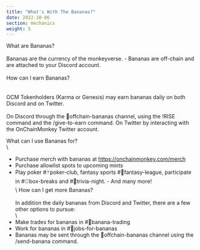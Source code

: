 ```yaml
---
title: "What's With The Bananas?"
date: 2022-10-06
section: mechanics
weight: 5
---
```


What are Bananas?
\
\
Bananas are the currency of the monkeyverse. - Bananas are off-chain and are attached to your Discord account.
\
\
How can I earn Bananas?  
\
\
OCM Tokenholders (Karma or Genesis) may earn bananas daily on both Discord and on Twitter. 
\
\
On Discord through the 🍌offchain-bananas channel, using the !RISE command and the /give-to-earn command. 
On Twitter by interacting with the OnChainMonkey Twitter account. 

What can I use Bananas for?
\
\
* Purchase merch with bananas at https://onchainmonkey.com/merch
* Purchase allowlist spots to upcoming mints
* Play poker #🃏poker-club, fantasy sports #🏉fantasy-league, participate in #⚾box-breaks and #🙊trivia-night. - And many more! 
\
\ 
How can I get more Bananas?
\
\
In addition the daily bananas from Discord and Twitter, there are a few other options to pursue:
\
\
* Make trades for bananas in #🤝banana-trading 
* Work for bananas in #💼jobs-for-bananas
* Bananas may be sent through the 🍌offchain-bananas channel using the /send-banana command.

